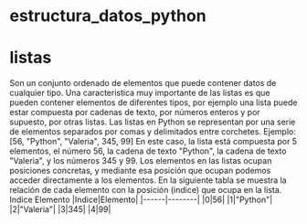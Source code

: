 # estructura_datos_python

# listas 
Son un conjunto ordenado de elementos que puede contener datos de cualquier tipo. Una caracteristica muy importante de las listas es que pueden contener elementos de diferentes tipos, por ejemplo una lista puede estar compuesta por cadenas de texto, por números enteros y por supuesto, por otras listas. Las listas en Python se representan por una serie de elementos separados por comas y delimitados entre corchetes. Ejemplo: [56, "Python", "Valeria", 345, 99] En este caso, la lista está compuesta por 5 elementos, el número 56, la cadena de texto "Python", la cadena de texto "Valeria", y los números 345 y 99. Los elementos en las listas ocupan posiciones concretas, y mediante esa posición que ocupan podemos acceder directamente a los elementos. En la siguiente tabla se muestra la relación de cada elemento con la posición (indice) que ocupa en la lista. Indice Elemento 
|Indice|Elemento| 
|------|--------| 
|0|56| |1|"Python"| 
|2|"Valeria"| 
|3|345| 
|4|99|
